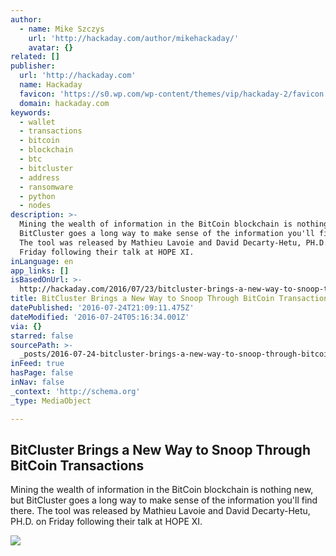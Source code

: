 ```yaml
---
author:
  - name: Mike Szczys
    url: 'http://hackaday.com/author/mikehackaday/'
    avatar: {}
related: []
publisher:
  url: 'http://hackaday.com'
  name: Hackaday
  favicon: 'https://s0.wp.com/wp-content/themes/vip/hackaday-2/favicon.ico'
  domain: hackaday.com
keywords:
  - wallet
  - transactions
  - bitcoin
  - blockchain
  - btc
  - bitcluster
  - address
  - ransomware
  - python
  - nodes
description: >-
  Mining the wealth of information in the BitCoin blockchain is nothing new, but
  BitCluster goes a long way to make sense of the information you'll find there.
  The tool was released by Mathieu Lavoie and David Decarty-Hetu, PH.D. on
  Friday following their talk at HOPE XI.
inLanguage: en
app_links: []
isBasedOnUrl: >-
  http://hackaday.com/2016/07/23/bitcluster-brings-a-new-way-to-snoop-through-bitcoin-transactions/
title: BitCluster Brings a New Way to Snoop Through BitCoin Transactions
datePublished: '2016-07-24T21:09:11.475Z'
dateModified: '2016-07-24T05:16:34.001Z'
via: {}
starred: false
sourcePath: >-
  _posts/2016-07-24-bitcluster-brings-a-new-way-to-snoop-through-bitcoin-transac.md
inFeed: true
hasPage: false
inNav: false
_context: 'http://schema.org'
_type: MediaObject

---
```

<article style=""><h1>BitCluster Brings a New Way to Snoop Through BitCoin Transactions</h1><p>Mining the wealth of information in the BitCoin blockchain is nothing new, but BitCluster goes a long way to make sense of the information you'll find there. The tool was released by Mathieu Lavoie and David Decarty-Hetu, PH.D. on Friday following their talk at HOPE XI.</p><img src="https://hackadaycom.files.wordpress.com/2016/07/bitcluster-hope-talk-featured.jpg?w=800" /></article>